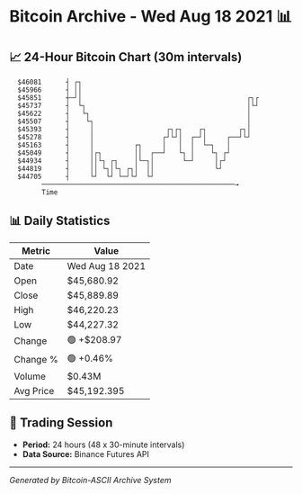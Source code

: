 # Bitcoin Archive - Wed Aug 18 2021 📊

## 📈 24-Hour Bitcoin Chart (30m intervals)

```
  $46081      ┤ ┌┐                                             
  $45966      ┤ ││                                             
  $45851      ┼─┘│                                         ┌┐┌ 
  $45737      ┤  └┐                                        │└┘ 
  $45622      ┤   └┐                                       │   
  $45507      ┤    └┐                                      │   
  $45393      ┤     │                  ┌┐┌┐    ┌┐        ┌┐│   
  $45278      ┤     │                 ┌┘└┘│  ┌─┘│     ┌──┘└┘   
  $45163      ┤     │          ┌┐     │   │  │  └─┐   │        
  $45049      ┤     │┌┐        ││  ┌──┘   └┐ │    └┐ ┌┘        
  $44934      ┤     ││└┐ ┌┐    │└─┐│       └─┘     │┌┘         
  $44819      ┤     ││ └┐│└┐ ┌┐│  ││               └┘          
  $44705      ┤     └┘  └┘ └─┘└┘  └┘                           
        ────────────────────────────────────────────────→
        Time
```

## 📊 Daily Statistics

| Metric | Value |
|--------|-------|
| Date | Wed Aug 18 2021 |
| Open | $45,680.92 |
| Close | $45,889.89 |
| High | $46,220.23 |
| Low | $44,227.32 |
| Change | 🟢 +$208.97 |
| Change % | 🟢 +0.46% |
| Volume | $0.43M |
| Avg Price | $45,192.395 |

## 📅 Trading Session

- **Period:** 24 hours (48 x 30-minute intervals)
- **Data Source:** Binance Futures API

---
*Generated by Bitcoin-ASCII Archive System*
